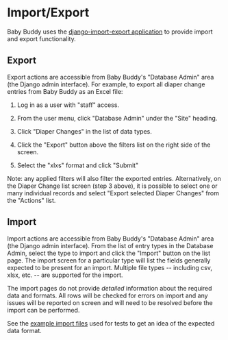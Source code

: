 # Import/Export

Baby Buddy uses the [django-import-export application](https://django-import-export.readthedocs.io/)
to provide import and export functionality.

## Export

Export actions are accessible from Baby Buddy's "Database Admin" area (the
Django admin interface). For example, to export all diaper change entries from
Baby Buddy as an Excel file:

1. Log in as a user with "staff" access.

1. From the user menu, click "Database Admin" under the "Site" heading.

1. Click "Diaper Changes" in the list of data types.

1. Click the "Export" button above the filters list on the right side of the
   screen.

1. Select the "xlxs" format and click "Submit"

Note: any applied filters will also filter the exported entries. Alternatively,
on the Diaper Change list screen (step 3 above), it is possible to select one
or many individual records and select "Export selected Diaper Changes" from the
"Actions" list.

## Import

Import actions are accessible from Baby Buddy's "Database Admin" area (the
Django admin interface). From the list of entry types in the Database Admin,
select the type to import and click the "Import" button on the list page. The
import screen for a particular type will list the fields generally expected to
be present for an import. Multiple file types -- including csv, xlsx, etc. --
are supported for the import.

The import pages do not provide _detailed_ information about the required data
and formats. All rows will be checked for errors on import and any issues will
be reported on screen and will need to be resolved before the import can be
performed.

See the [example import files](https://github.com/babybuddy/babybuddy/tree/master/core/tests/import)
used for tests to get an idea of the expected data format.
